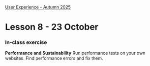 [User Experience - Autumn 2025](https://github.com/arturomorarioja-kea/WD_UX_E25/blob/main/README.md)

# Lesson 8 - 23 October

[-> Maybe add modules and the modules sample]: #
[-> debugger]: #
[-> cloud - my slides]: #
[-> Modules]: #
[-> JavaDoc]: #

[Exercise solution]: #
[- Stored Music CDs(https://github.com/arturomorarioja/js_stored_music_cds_solution)]: #

### In-class exercise
**Performance and Sustainability**
Run performance tests on your own websites. Find performance errors and fix them.

[### Homework]: #
[Check out the following slide decks on Itslearning:]: #
[- **Performance and Sustainability**]: #
[- **Information Architecture: Site Structure**]: #
[Check out the following code samples:]: #
[- Deferred CSS load(https://github.com/arturomorarioja/css3_deferred)]: #
[- Lazy loading of images in HTML5(https://github.com/arturomorarioja/html5_lazy_loading)]: #
[- JavaScript lazy loading with `import()`(https://github.com/arturomorarioja/js_import)]: #
[**Information Architecture**]: #
[Create a sitemap for a popular website of your choice (not one with too many information levels, though). Use the sitemap format that you think more appropriate:]: #
[- Work in groups of 5 or 6]: #
[- Send me a pdf file with your sitemap on Teams, so that next week we can discuss your work]: #
